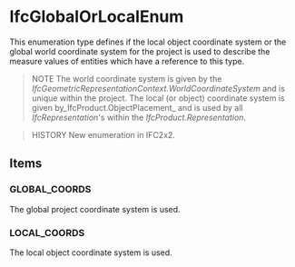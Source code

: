 # IfcGlobalOrLocalEnum

This enumeration type defines if the local object coordinate system or the global world coordinate system for the project is used to describe the measure values of entities which have a reference to this type.

> NOTE  The world coordinate system is given by the _IfcGeometricRepresentationContext.WorldCoordinateSystem_ and is unique within the project. The local (or object) coordinate system is given by_IfcProduct.ObjectPlacement_ and is used by all _IfcRepresentation_'s within the _IfcProduct.Representation_.

> HISTORY  New enumeration in IFC2x2.

## Items

### GLOBAL_COORDS
The global project coordinate system is used.

### LOCAL_COORDS
The local object coordinate system is used.
